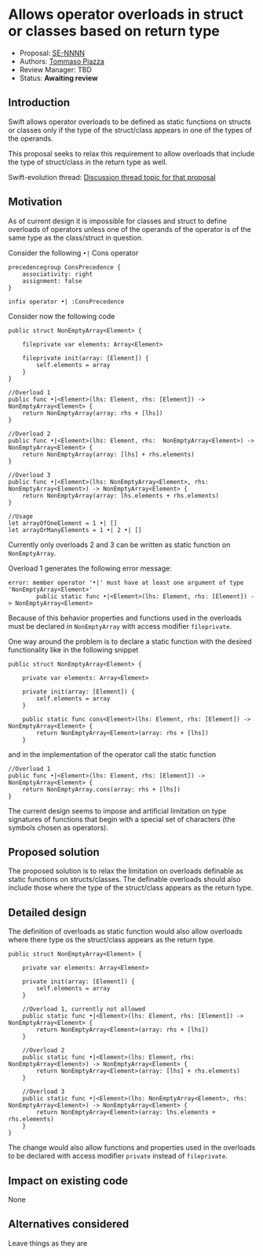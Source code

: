 # Allows operator overloads in struct or classes based on return type

* Proposal: [SE-NNNN](NNNN-allow-operator-overloads-in-structs-or-classes-based-on-return-type.md)
* Authors: [Tommaso Piazza](https://github.com/blender)
* Review Manager: TBD
* Status: **Awaiting review**

## Introduction

Swift allows operator overloads to be defined as static functions on structs
or classes only if the type of the struct/class appears in one of the types
of the operands.

This proposal seeks to relax this requirement to allow overloads that include
the type of struct/class in the return type as well.

Swift-evolution thread: [Discussion thread topic for that proposal](https://lists.swift.org/pipermail/swift-evolution/)

## Motivation

As of current design it is impossible for classes and struct to define overloads
of operators unless one of the operands of the operator is of the same type as
the class/struct in question.

Consider the following  `•|` Cons operator

```
precedencegroup ConsPrecedence {
    associativity: right
    assignment: false
}

infix operator •| :ConsPrecedence
```

Consider now the following code

```
public struct NonEmptyArray<Element> {

    fileprivate var elements: Array<Element>

    fileprivate init(array: [Element]) {
        self.elements = array
    }
}

//Overload 1
public func •|<Element>(lhs: Element, rhs: [Element]) -> NonEmptyArray<Element> {
    return NonEmptyArray(array: rhs + [lhs])
}

//Overload 2
public func •|<Element>(lhs: Element, rhs:  NonEmptyArray<Element>) -> NonEmptyArray<Element> {
    return NonEmptyArray(array: [lhs] + rhs.elements)
}

//Overload 3
public func •|<Element>(lhs: NonEmptyArray<Element>, rhs: NonEmptyArray<Element>) -> NonEmptyArray<Element> {
    return NonEmptyArray(array: lhs.elements + rhs.elements)
}

//Usage
let arrayOfOneElement = 1 •| []
let arrayOrManyElements = 1 •| 2 •| []
```

Currently only overloads 2 and 3 can be written as static function on `NonEmptyArray`.

Overload 1 generates the following error message:

```
error: member operator '•|' must have at least one argument of type 'NonEmptyArray<Element>'
        public static func •|<Element>(lhs: Element, rhs: [Element]) -> NonEmptyArray<Element>
```

Because of this behavior properties and functions used in the overloads must be
declared in `NonEmptyArray` with access modifier `fileprivate`.

One way around the problem is to declare a static function with the desired
functionality like in the following snippet

```
public struct NonEmptyArray<Element> {

    private var elements: Array<Element>

    private init(array: [Element]) {
        self.elements = array
    }

    public static func cons<Element>(lhs: Element, rhs: [Element]) -> NonEmptyArray<Element> {
        return NonEmptyArray<Element>(array: rhs + [lhs])
    }
```

and in the implementation of the operator call the static function

```
//Overload 1
public func •|<Element>(lhs: Element, rhs: [Element]) -> NonEmptyArray<Element> {
    return NonEmptyArray.cons(array: rhs + [lhs])
}
```

The current design seems to impose and artificial limitation on type
signatures of functions that begin with a special set of characters
(the symbols chosen as operators).

## Proposed solution

The proposed solution is to relax the limitation on overloads definable as
static functions on structs/classes. The definable overloads should also include
those where the type of the struct/class appears as the return type.

## Detailed design

The definition of overloads as static function would also allow overloads where
there type os the struct/class appears as the return type.

```
public struct NonEmptyArray<Element> {

    private var elements: Array<Element>

    private init(array: [Element]) {
        self.elements = array
    }

    //Overload 1, currently not allowed
    public static func •|<Element>(lhs: Element, rhs: [Element]) -> NonEmptyArray<Element> {
        return NonEmptyArray<Element>(array: rhs + [lhs])
    }

    //Overload 2
    public static func •|<Element>(lhs: Element, rhs:  NonEmptyArray<Element>) -> NonEmptyArray<Element> {
        return NonEmptyArray<Element>(array: [lhs] + rhs.elements)
    }

    //Overload 3
    public static func •|<Element>(lhs: NonEmptyArray<Element>, rhs: NonEmptyArray<Element>) -> NonEmptyArray<Element> {
        return NonEmptyArray<Element>(array: lhs.elements + rhs.elements)
    }
}
```

The change would also allow functions and properties used in the overloads
to be declared with access modifier `private` instead of `fileprivate`.

## Impact on existing code

None

## Alternatives considered

Leave things as they are
